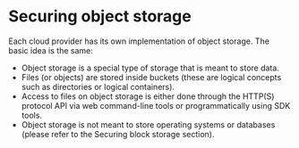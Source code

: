 # Securing object storage

Each cloud provider has its own implementation of object storage. The basic idea is the same:

* Object storage is a special type of storage that is meant to store data.
* Files (or objects) are stored inside buckets (these are logical concepts such as directories or logical containers).
* Access to files on object storage is either done through the HTTP(S) protocol API via web command-line tools or programmatically using SDK tools.
* Object storage is not meant to store operating systems or databases (please refer to the Securing block storage section).

